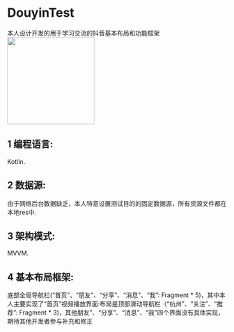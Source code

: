 # DouyinTest
本人设计开发的用于学习交流的抖音基本布局和功能框架  
<img src="http://m.qpic.cn/psc?/V5221UAJ45VcQO0F0NZY2GGZQG183Wwv/45NBuzDIW489QBoVep5mcYRBBJOQxEX0RjDT6glgqaXanK4wZB96n4uDG36N1KT5s47qbdw39WbA2IxC5RjcJ6e0rpZxJDHLM*mHuL75JE0!/b&bo=OAQkCQAAAAABFyE!&rf=viewer_4" width="200">


## 1 编程语言:   
   Kotlin. 

## 2 数据源:   
   由于网络后台数据缺乏，本人特意设置测试目的的固定数据源，所有资源文件都在本地res中. 

## 3 架构模式:   
   MVVM. 

## 4 基本布局框架:   
   底部全局导航栏(“首页”、“朋友”、“分享”、“消息”、“我”: Fragment * 5)，其中本人主要实现了“首页”视频播放界面:布局是顶部滑动导航栏（“杭州”、“关注”、“推荐”: Fragment * 3)，其他朋友”、“分享”、“消息”、“我”四个界面没有具体实现，期待其他开发者参与补充和修正
                
              
        
                
   

